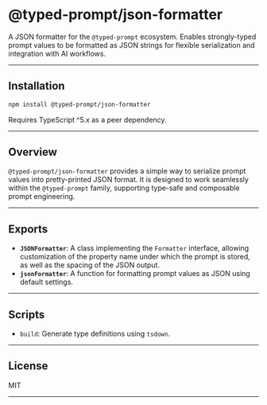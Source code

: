 
# @typed-prompt/json-formatter

A JSON formatter for the `@typed-prompt` ecosystem.
Enables strongly-typed prompt values to be formatted as JSON strings for flexible serialization and integration with AI workflows.

---

## Installation

```sh
npm install @typed-prompt/json-formatter
```

Requires TypeScript ^5.x as a peer dependency.

---

## Overview

`@typed-prompt/json-formatter` provides a simple way to serialize prompt values into pretty-printed JSON format.
It is designed to work seamlessly within the `@typed-prompt` family, supporting type-safe and composable prompt engineering.

---

## Exports

- **`JSONFormatter`**: A class implementing the `Formatter` interface, allowing customization of the property name under which the prompt is stored, as well as the spacing of the JSON output.
- **`jsonFormatter`**: A function for formatting prompt values as JSON using default settings.

---

## Scripts

- `build`: Generate type definitions using `tsdown`.

---

## License

MIT

---
